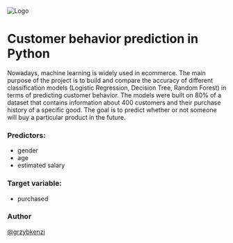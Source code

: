 
![Logo](https://s19538.pcdn.co/wp-content/uploads/2021/06/ecommerce.jpg)


# Customer behavior prediction in Python
Nowadays, machine learning is widely used in ecommerce. The main purpose of the project is to build and compare the accuracy of different classification models (Logistic Regression, Decision Tree, Random Forest) in terms of predicting customer behavior. The models were built on 80% of a dataset that contains information about 400 customers and their purchase history of a specific good. The goal is to predict whether or not someone will buy a particular product in the future.

### Predictors:
- gender 
- age
- estimated salary 

### Target variable: 
- purchased 

### Author
[@grzybkenzi](https://github.com/grzybkenzi)


